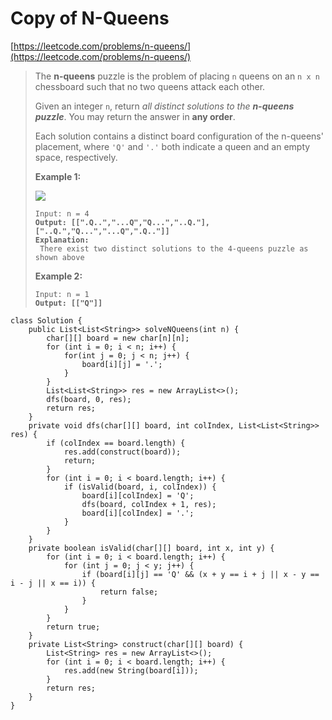 # Copy of N-Queens

[https://leetcode.com/problems/n-queens/](https://leetcode.com/problems/n-queens/)

> The **n-queens** puzzle is the problem of placing `n` queens on an `n x n` chessboard such that no two queens attack each other.
>
> Given an integer `n`, return _all distinct solutions to the **n-queens puzzle**_. You may return the answer in **any order**.
>
> Each solution contains a distinct board configuration of the n-queens' placement, where `'Q'` and `'.'` both indicate a queen and an empty space, respectively.
>
> &#x20;
>
> **Example 1:**
>
> ![](https://assets.leetcode.com/uploads/2020/11/13/queens.jpg)
>
> <pre><code>Input: n = 4
> <strong>Output: [[".Q..","...Q","Q...","..Q."],["..Q.","Q...","...Q",".Q.."]]
> </strong><strong>Explanation:
> </strong> There exist two distinct solutions to the 4-queens puzzle as shown above
> </code></pre>
>
> **Example 2:**
>
> <pre><code>Input: n = 1
> <strong>Output: [["Q"]]
> </strong></code></pre>

```
class Solution {
    public List<List<String>> solveNQueens(int n) {
        char[][] board = new char[n][n];
        for (int i = 0; i < n; i++) {
            for(int j = 0; j < n; j++) {
                board[i][j] = '.';
            }
        }
        List<List<String>> res = new ArrayList<>();
        dfs(board, 0, res);
        return res;
    }
    private void dfs(char[][] board, int colIndex, List<List<String>> res) {
        if (colIndex == board.length) {
            res.add(construct(board));
            return;
        }
        for (int i = 0; i < board.length; i++) {
            if (isValid(board, i, colIndex)) {
                board[i][colIndex] = 'Q';
                dfs(board, colIndex + 1, res);
                board[i][colIndex] = '.';
            }
        }
    }
    private boolean isValid(char[][] board, int x, int y) {
        for (int i = 0; i < board.length; i++) {
            for (int j = 0; j < y; j++) {
                if (board[i][j] == 'Q' && (x + y == i + j || x - y == i - j || x == i)) {
                    return false;
                }
            }
        }
        return true;
    }
    private List<String> construct(char[][] board) {
        List<String> res = new ArrayList<>();
        for (int i = 0; i < board.length; i++) {
            res.add(new String(board[i]));
        }
        return res;
    }
}
```
